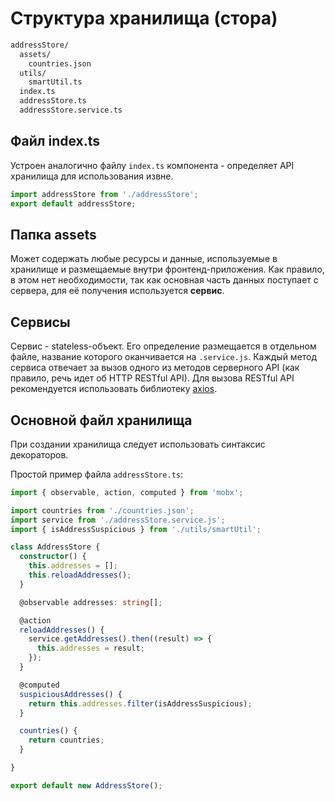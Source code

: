 # Структура хранилища (стора)

```txt
addressStore/
  assets/
    countries.json
  utils/
    smartUtil.ts
  index.ts
  addressStore.ts
  addressStore.service.ts
```

## Файл index.ts

Устроен аналогично файлу `index.ts` компонента - определяет API хранилища для использования извне.

```ts
import addressStore from './addressStore';
export default addressStore;
```

## Папка assets

Может содержать любые ресурсы и данные, используемые в хранилище и размещаемые внутри фронтенд-приложения. Как правило, в этом нет необходимости, так как основная часть данных поступает с сервера, для её получения используется **сервис**.

## Сервисы

Сервис - stateless-объект. Его определение размещается в отдельном файле, название которого оканчивается на `.service.js`.
Каждый метод сервиса отвечает за вызов одного из методов серверного API (как правило, речь идет об HTTP RESTful API).
Для вызова RESTful API рекомендуется использовать библиотеку [axios](https://github.com/axios/axios).

## Основной файл хранилища

При создании хранилища следует использовать синтаксис декораторов.

Простой пример файла `addressStore.ts`:

```ts
import { observable, action, computed } from 'mobx';

import countries from './countries.json';
import service from './addressStore.service.js';
import { isAddressSuspicious } from './utils/smartUtil';

class AddressStore {
  constructor() {
    this.addresses = [];
    this.reloadAddresses();
  }

  @observable addresses: string[];

  @action
  reloadAddresses() {
    service.getAddresses().then((result) => {
      this.addresses = result;
    });
  }

  @computed
  suspiciousAddresses() {
    return this.addresses.filter(isAddressSuspicious);
  }

  countries() {
    return countries;
  }

}

export default new AddressStore();
```